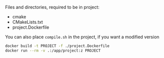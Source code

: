Files and directories, required to be in project:
- cmake
- CMakeLists.txt
- project.Dockerfile

You can also place `compile.sh` in the project, if you want a modified version

```sh
docker build -t PROJECT -f ./project.Dockerfile
docker run --rm -v .:/app/project:z PROJECT
```
